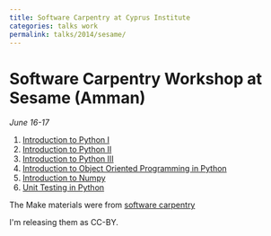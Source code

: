 ```yaml
---
title: Software Carpentry at Cyprus Institute
categories: talks work
permalink: talks/2014/sesame/
---
```


# Software Carpentry Workshop at Sesame (Amman)

*June 16-17*

1.  [Introduction to Python
    I](/files/talks/2014/06-sesame/python-01.pdf)
2.  [Introduction to Python
    II](/files/talks/2014/06-sesame/python-02.pdf)
3.  [Introduction to Python
    III](/files/talks/2014/06-sesame/python-03.pdf)
4.  [Introduction to Object Oriented Programming in
    Python](/files/talks/2014/06-sesame/python-oop.pdf)
5.  [Introduction to
    Numpy](/files/talks/2014/06-sesame/python-numpy.pdf)
6.  [Unit Testing in Python](/files/talks/2014/06-sesame/testing.pdf)

The Make materials were from [software
carpentry](http://software-carpentry.org/v4/make/index.html)

I\'m releasing them as CC-BY.
